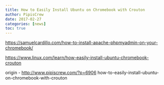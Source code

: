 ```yaml
---
title: How to Easily Install Ubuntu on Chromebook with Crouton
author: PipisCrew
date: 2017-02-27
categories: [news]
toc: true
---
```


https://samuelcardillo.com/how-to-install-apache-phpmyadmin-on-your-chromebook/

https://www.linux.com/learn/how-easily-install-ubuntu-chromebook-crouton

origin - http://www.pipiscrew.com/?p=6906 how-to-easily-install-ubuntu-on-chromebook-with-crouton